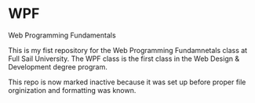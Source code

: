 WPF
===

Web Programming Fundamentals

This is my fist repository for the Web Programming Fundamnetals class at Full Sail University.
The WPF class is the first class in the Web Design & Development degree program.

This repo is now marked inactive because it was set up before proper file orginization and formatting was known.
